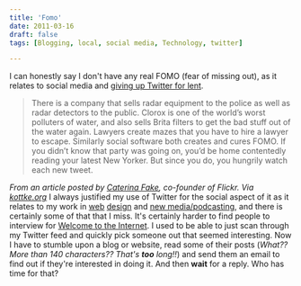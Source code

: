 ```yaml
---
title: 'Fomo'
date: 2011-03-16
draft: false
tags: [Blogging, local, social media, Technology, twitter]

---
```


I can honestly say I don't have any real FOMO (fear of missing out), as it relates to social media and [giving up Twitter for lent](https://chrisenns.com/2011/03/08/giving-up-twitter-for-lent/).

> There is a company that sells radar equipment to the police as well as radar detectors to the public. Clorox is one of the world’s worst polluters of water, and also sells Brita filters to get the bad stuff out of the water again. Lawyers create mazes that you have to hire a lawyer to escape. Similarly social software both creates and cures FOMO. If you didn’t know that party was going on, you’d be home contentedly reading your latest New Yorker. But since you do, you hungrily watch each new tweet.

_From an article posted by [Caterina Fake](http://caterina.net/wp-archives/71), co-founder of Flickr. Via [kottke.org](http://kottke.org/11/03/the-fear-of-missing-out)_ I always justified my use of Twitter for the social aspect of it as it relates to my work in [web](http://www.lemonproductions.ca) [design](http://www.yastech.ca) and [new media/podcasting](http://ssktn.com), and there is certainly some of that that I miss. It's certainly harder to find people to interview for [Welcome to the Internet](http://ssktn.com/shows/welcome-to-the-internet/). I used to be able to just scan through my Twitter feed and quickly pick someone out that seemed interesting. Now I have to stumble upon a blog or website, read some of their posts (_What?? More than 140 characters?? That's **too** long!!_) and send them an email to find out if they're interested in doing it. And then **wait** for a reply. Who has time for that?